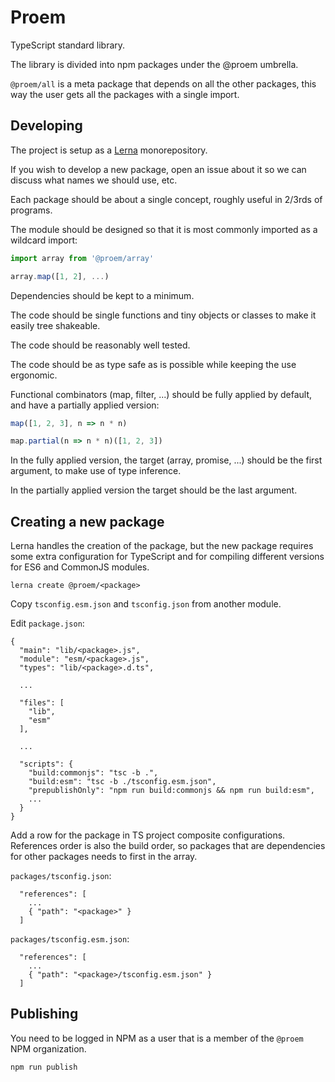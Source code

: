 # Proem

TypeScript standard library.

The library is divided into npm packages under the @proem umbrella.

`@proem/all` is a meta package that depends on all the other packages,
this way the user gets all the packages with a single import.

## Developing

The project is setup as a [Lerna](https://lernajs.io/) monorepository.

If you wish to develop a new package, open an issue about it so we can discuss what names
we should use, etc.

Each package should be about a single concept, roughly useful in 2/3rds of programs.

The module should be designed so that it is most commonly imported as a wildcard import:

```ts
import array from '@proem/array'

array.map([1, 2], ...)
```

Dependencies should be kept to a minimum.

The code should be single functions and tiny objects or classes to make it easily tree shakeable.

The code should be reasonably well tested.

The code should be as type safe as is possible while keeping the use ergonomic.

Functional combinators (map, filter, ...) should be fully applied by default, and have a partially applied version:

```ts
map([1, 2, 3], n => n * n)

map.partial(n => n * n)([1, 2, 3])
```

In the fully applied version, the target (array, promise, ...) should be the first argument, to make use of type inference.

In the partially applied version the target should be the last argument.

## Creating a new package

Lerna handles the creation of the package, but the new package requires some extra configuration
for TypeScript and for compiling different versions for ES6 and CommonJS modules.

```
lerna create @proem/<package>
```

Copy `tsconfig.esm.json` and `tsconfig.json` from another module.

Edit `package.json`:

```
{
  "main": "lib/<package>.js",
  "module": "esm/<package>.js",
  "types": "lib/<package>.d.ts",

  ...

  "files": [
    "lib",
    "esm"
  ],

  ...

  "scripts": {
    "build:commonjs": "tsc -b .",
    "build:esm": "tsc -b ./tsconfig.esm.json",
    "prepublishOnly": "npm run build:commonjs && npm run build:esm",
    ...
  }
}
```

Add a row for the package in TS project composite configurations. References order is also the build order,
so packages that are dependencies for other packages needs to first in the array.

`packages/tsconfig.json`:

```
  "references": [
    ...
    { "path": "<package>" }
  ]
```

`packages/tsconfig.esm.json`:

```
  "references": [
    ...
    { "path": "<package>/tsconfig.esm.json" }
  ]
```

## Publishing

You need to be logged in NPM as a user that is a member of the `@proem` NPM organization.

```
npm run publish
```
